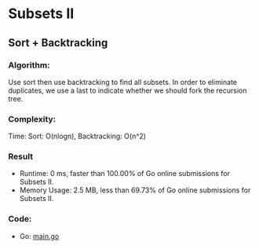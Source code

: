# Subsets II
## Sort + Backtracking
### Algorithm:
Use sort then use backtracking to find all subsets. 
In order to eliminate duplicates, we use a last to indicate whether we should fork the recursion tree.
### Complexity:
Time: Sort: O(nlogn), Backtracking: O(n^2)
### Result
- Runtime: 0 ms, faster than 100.00% of Go online submissions for Subsets II.
- Memory Usage: 2.5 MB, less than 69.73% of Go online submissions for Subsets II.
### Code:
- Go: [main.go](#maingo)